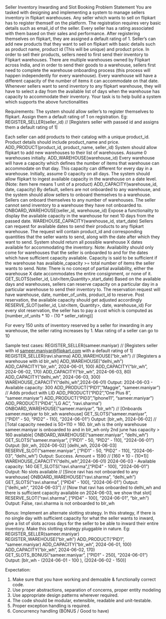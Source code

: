 Seller Inventory Inwarding and Slot Booking
Problem Statement
You are tasked with designing and implementing a system to manage sellers inventory in flipkart warehouses. Any seller which wants to sell on flipkart has to register themself on the platform. The registration requires very basic details such as email_id of the seller. Every seller has a rating associated with them based on their sales and performance. After registering themselves on flipkart, they are assigned a default rating of 1.
Seller’s can add new products that they want to sell on flipkart with basic details such as product name, product id (This will be unique) and product price. In order to sell their products, sellers need to first send their inventory to Flipkart warehouses. There are multiple warehouses owned by Flipkart across India, and in order to send their goods to a warehouse, sellers first need to complete the warehouse onboarding process (this process will happen independently for every warehouse). Every warehouse will have a different capacity of the number of items it can accommodate on that date. Whenever sellers want to send inventory to any flipkart warehouse, they will have to select a day from the available list of days when the warehouse has capacity to accommodate their inventory.
Your task is to help build a system which supports the above functionalities

Requirements:
The system should allow seller’s to register themselves to flipkart. Assign them a default rating of 1 on registration.
Eg: REGISTER_SELLER(seller_id)  // [Registers seller with passed id and assigns them a default rating of 1]

Each seller can add products to their catalog with a unique product_id. Product details should include product_name and price.
ADD_PRODUCT(product_id, product_name, seller_id)
System should allow flipkart to add new warehouses to their list of warehouses. Assume 0 warehouses initially.
ADD_WAREHOUSE(warehouse_id)
Every warehouse will have a capacity which defines the number of items that warehouse can accommodate on that day. This capacity can different for every day in a warehouse. Initially, assume 0 capacity on all days. The system should allow flipkart to ingest available capacity in the warehouse on a date level. (Note: item here means 1 unit of a product)
ADD_CAPACITY(warehouse_id, date, capacity)
By default, sellers are not onboarded to any warehouse, and the system should allow sellers to onboard themselves to a warehouse. Sellers can onboard themselves to any number of warehouses. The seller cannot send inventory to a warehouse they have not onboarded to.
ONBOARD_WAREHOUSE(seller_id, warehouse_id)
Expose a functionality to display the available capacity in the warehouse for next 10 days from the passed date.
WAREHOUSE_CAPACITY(warehouse_id, start_date)
Sellers can request for available dates to send their products to any flipkart warehouse. The request will contain product_id and corresponding quantities that the seller wants to send, along with the date after which they want to send. System should return all possible warehouse X dates available for accommodating the inventory. Note: Availability  should only come for warehouses that the seller is onboarded to and for the dates which have sufficient capacity available. Capacity is said to be sufficient if the warehouse has available_capacity >= total number of items the seller wants to send. Note: There is no concept of partial availability, either the warehouse X date accommodates the entire consignment, or none of it.
GET_SLOTS(seller_id, List<Item,Quantity>,start_date)
Based on the available days and warehouses, sellers can reserve capacity on a particular day in a particular warehouse to send their inventory to. The reservation request will have warehouse, date, number_of_units, product_id to reserve. Post reservation, the available capacity should get adjusted accordingly
RESERVE_SLOT(seller_id, List<Item, Quantity>, date, warehouse_id)
For every slot reservation, the seller has to pay a cost which is computed as [number_of_units * 10 - (10 * seller_rating)]

For every 150 units of inventory reserved by a seller for inwarding in any warehouse, the seller rating increases by 1. Max rating of a seller can go to 10

Sample test cases:
REGISTER_SELLER(sameer.maniyar)  //  [Registers seller with id sameer.maniyar@flipkart.com with a default rating of 1]
REGISTER_SELLER(ravi.sharma)
ADD_WAREHOUSE(“blr_wh”) // [Registers a warehouse with id blr_wh]
ADD_WAREHOUSE(“delhi_wh”)
ADD_CAPACITY(“blr_wh”, 2024-06-01, 100)
ADD_CAPACITY(“blr_wh”, 2024-06-02, 170)
ADD_CAPACITY(“blr_wh”, 2024-06-03, 80)
ADD_CAPACITY(“delhi_wh”, 2024-06-03, 300)
WAREHOUSE_CAPACITY(“delhi_wh”,2024-06-01)
Output:
2024-06-03 - Available capacity: 300
ADD_PRODUCT(“PID1”,”Maggie”, “sameer.maniyar”) // Adds product with LID
ADD_PRODUCT(“PID2”,”One Plus 8”, “sameer.maniyar”)
ADD_PRODUCT(“PID3”,”Iphone11”, “sameer.maniyar")
ADD_PRODUCT(“PID4”,“LG AC”, “ravi.sharma”)
ONBOARD_WAREHOUSE(“sameer.maniyar”, “blr_wh”) // [Onboards sameer.maniyar to blr_wh warehouse]
GET_SLOTS(“sameer.maniyar”, [“PID1” - 50, “PID2” - 110], “2024-06-01”)
Output:
[blr_wh, 2024-06-02] // [Total capacity needed is 50+110 = 160. blr_wh is the only warehouse sameer.maniyar is onboarded to and in blr_wh only 2nd june has capacity > 160 available]
ONBOARD_WAREHOUSE(“sameer.maniyar”, “delhi_wh”)
GET_SLOTS(“sameer.maniyar”, [“PID1” - 50, “PID2” - 110], “2024-06-01”)
Output:
[blr_wh, 2024-06-02]
[delhi_wh, 2024-06-03]
RESERVE_SLOT(“sameer.maniyar”, [“PID1” - 50, “PID2” - 110], “2024-06-03”, “delhi_wh”)
Output: Success. Amount = 1590 // [160 * 10 - (10*1)]
WAREHOUSE_CAPACITY(“delhi_wh”,2024-06-01)
2024-06-03 - Available capacity: 140
GET_SLOTS(“ravi.sharma”,[“PID4” - 100], “2024-06-01”)
Output: No slots available // [Since ravi has not onboarded to any warehouse]
ONBOARD_WAREHOUSE(“ravi.sharma”, “delhi_wh”)
GET_SLOTS(“ravi.sharma”, [“PID4” - 100], “2024-06-01”)
Output:
[“delhi_wh”, “2024-06-03”] // [Now that ravi has onboarded to delhi_wh and there is sufficient capacity available on 2024-06-03, we show that slot]
RESERVE_SLOT(“ravi.sharma”, [“PID4” - 100], “2024-06-01”, “blr_wh”)
Output:
False, ravi.sharma is not onboarded to blr_wh

Bonus:
Implement an alternate slotting strategy. In this strategy, if there is no single day with sufficient capacity for what the seller wants to inward, give a list of slots across days for the seller to be able to inward their entire inventory. Make this slotting strategy pluggable in nature.
Eg:
REGISTER_SELLER(sameer.maniyar)  
REGISTER_WAREHOUSE(“blr_wh”)
ADD_PRODUCT(“PID1”, “sameer.maniyar)
ADD_CAPACITY(“blr_wh”, 2024-06-01, 100)
ADD_CAPACITY(“blr_wh”, 2024-06-02, 170)
GET_SLOTS_BONUS(“sameer.maniyar”, [“PID1” - 250], “2024-06-01”)
Output:
[blr_wh - (2024-06-01 - 100 ), (2024-06-02 - 150)]

Expectation:
1. Make sure that you have working and demoable & functionally correct code.
2. Use proper abstractions, separation of concerns, proper entity modeling
3. Use appropriate design patterns wherever required.
4. The code should be modular, extensible, readable and unit-testable.
5. Proper exception handling is required.
6. Concurrency handling (BONUS / Good to have) 






  


